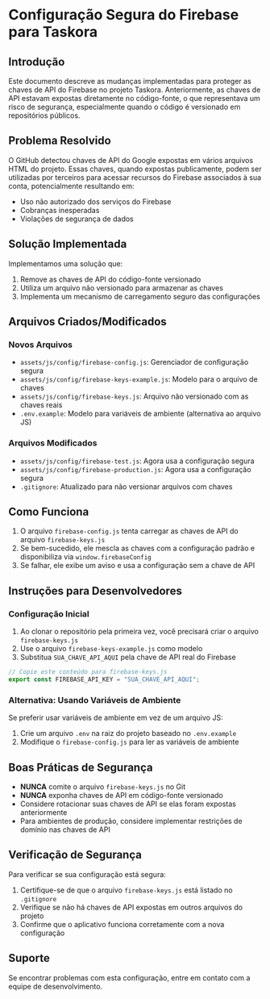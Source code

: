 # Configuração Segura do Firebase para Taskora

## Introdução

Este documento descreve as mudanças implementadas para proteger as chaves de API do Firebase no projeto Taskora. Anteriormente, as chaves de API estavam expostas diretamente no código-fonte, o que representava um risco de segurança, especialmente quando o código é versionado em repositórios públicos.

## Problema Resolvido

O GitHub detectou chaves de API do Google expostas em vários arquivos HTML do projeto. Essas chaves, quando expostas publicamente, podem ser utilizadas por terceiros para acessar recursos do Firebase associados à sua conta, potencialmente resultando em:

- Uso não autorizado dos serviços do Firebase
- Cobranças inesperadas
- Violações de segurança de dados

## Solução Implementada

Implementamos uma solução que:

1. Remove as chaves de API do código-fonte versionado
2. Utiliza um arquivo não versionado para armazenar as chaves
3. Implementa um mecanismo de carregamento seguro das configurações

## Arquivos Criados/Modificados

### Novos Arquivos

- `assets/js/config/firebase-config.js`: Gerenciador de configuração segura
- `assets/js/config/firebase-keys-example.js`: Modelo para o arquivo de chaves
- `assets/js/config/firebase-keys.js`: Arquivo não versionado com as chaves reais
- `.env.example`: Modelo para variáveis de ambiente (alternativa ao arquivo JS)

### Arquivos Modificados

- `assets/js/config/firebase-test.js`: Agora usa a configuração segura
- `assets/js/config/firebase-production.js`: Agora usa a configuração segura
- `.gitignore`: Atualizado para não versionar arquivos com chaves

## Como Funciona

1. O arquivo `firebase-config.js` tenta carregar as chaves de API do arquivo `firebase-keys.js`
2. Se bem-sucedido, ele mescla as chaves com a configuração padrão e disponibiliza via `window.firebaseConfig`
3. Se falhar, ele exibe um aviso e usa a configuração sem a chave de API

## Instruções para Desenvolvedores

### Configuração Inicial

1. Ao clonar o repositório pela primeira vez, você precisará criar o arquivo `firebase-keys.js`
2. Use o arquivo `firebase-keys-example.js` como modelo
3. Substitua `SUA_CHAVE_API_AQUI` pela chave de API real do Firebase

```javascript
// Copie este conteúdo para firebase-keys.js
export const FIREBASE_API_KEY = "SUA_CHAVE_API_AQUI";
```

### Alternativa: Usando Variáveis de Ambiente

Se preferir usar variáveis de ambiente em vez de um arquivo JS:

1. Crie um arquivo `.env` na raiz do projeto baseado no `.env.example`
2. Modifique o `firebase-config.js` para ler as variáveis de ambiente

## Boas Práticas de Segurança

- **NUNCA** comite o arquivo `firebase-keys.js` no Git
- **NUNCA** exponha chaves de API em código-fonte versionado
- Considere rotacionar suas chaves de API se elas foram expostas anteriormente
- Para ambientes de produção, considere implementar restrições de domínio nas chaves de API

## Verificação de Segurança

Para verificar se sua configuração está segura:

1. Certifique-se de que o arquivo `firebase-keys.js` está listado no `.gitignore`
2. Verifique se não há chaves de API expostas em outros arquivos do projeto
3. Confirme que o aplicativo funciona corretamente com a nova configuração

## Suporte

Se encontrar problemas com esta configuração, entre em contato com a equipe de desenvolvimento.
